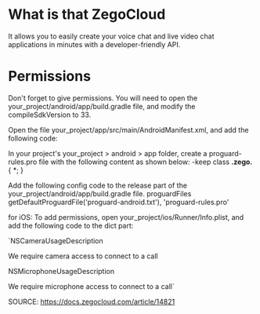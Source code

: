 # What is that ZegoCloud

It allows you to easily create your voice chat and live video chat applications in minutes with a developer-friendly API.

# Permissions

Don't forget to give permissions.
You will need to open the your_project/android/app/build.gradle file, and modify the compileSdkVersion to 33.

Open the file your_project/app/src/main/AndroidManifest.xml, and add the following code:

<uses-permission android:name="android.permission.ACCESS_WIFI_STATE" />
<uses-permission android:name="android.permission.RECORD_AUDIO" />
<uses-permission android:name="android.permission.INTERNET" />
<uses-permission android:name="android.permission.ACCESS_NETWORK_STATE" />
<uses-permission android:name="android.permission.CAMERA" />
<uses-permission android:name="android.permission.BLUETOOTH" />
<uses-permission android:name="android.permission.MODIFY_AUDIO_SETTINGS" />
<uses-permission android:name="android.permission.WRITE_EXTERNAL_STORAGE" />
<uses-permission android:name="android.permission.READ_PHONE_STATE" />
<uses-permission android:name="android.permission.WAKE_LOCK" />

In your project's your_project > android > app folder, create a proguard-rules.pro file with the following content as shown below:
-keep class **.zego.** { *; }

Add the following config code to the release part of the your_project/android/app/build.gradle file.
proguardFiles getDefaultProguardFile('proguard-android.txt'), 'proguard-rules.pro'

for iOS:
To add permissions, open your_project/ios/Runner/Info.plist, and add the following code to the dict part:

`<key>NSCameraUsageDescription</key>

<string>We require camera access to connect to a call</string>

<key>NSMicrophoneUsageDescription</key>

<string>We require microphone access to connect to a call</string>`

SOURCE: https://docs.zegocloud.com/article/14821

